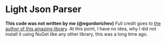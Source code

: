 # Light Json Parser

**This code was not written by me (@egordorichev)**
Full credit goes to [the author of this amazing library](https://github.com/MarcosLopezC/LightJson).
At this point, I have no idea, why I did not install it using NuGet like any other library, this was a long time ago.